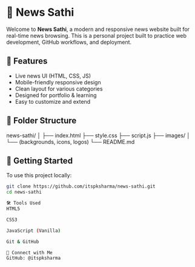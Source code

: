 # 📰 News Sathi

Welcome to **News Sathi**, a modern and responsive news website built for real-time news browsing. This is a personal project built to practice web development, GitHub workflows, and deployment.

## 🌟 Features

- Live news UI (HTML, CSS, JS)
- Mobile-friendly responsive design
- Clean layout for various categories
- Designed for portfolio & learning
- Easy to customize and extend

## 📂 Folder Structure

news-sathi/
│
├── index.html
├── style.css
├── script.js
├── images/
│ └── (backgrounds, icons, logos)
└── README.md

## 🚀 Getting Started

To use this project locally:

```bash
git clone https://github.com/itspksharma/news-sathi.git
cd news-sathi

🛠️ Tools Used
HTML5

CSS3

JavaScript (Vanilla)

Git & GitHub

🤝 Connect with Me
GitHub: @itspksharma




